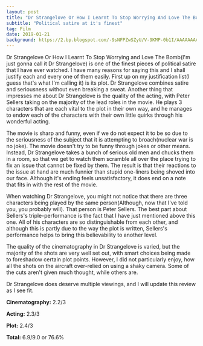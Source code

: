 ```yaml
---
layout: post
title: "Dr Strangelove Or How I Learnt To Stop Worrying And Love The Bomb (1964)"
subtitle: "Political satire at it's finest"
tag: Film
date: 2019-01-21
background: https://2.bp.blogspot.com/-9sNFPZwSZyU/V-9KMP-0b1I/AAAAAAAADUs/4VS6U1YRK4gu1N9_rrsKDQ-p5I1krRPmQCLcB/s1600/5bze5u.jpg
---
```

Dr Strangelove Or How I Learnt To Stop Worrying and Love The Bomb(I'm just gonna call it Dr Strangelove) is one of the finest pieces of political satire that I have ever watched. I have many reasons for saying this and I shall justify each and every one of them easily. First up on my justification list(I guess that's what I'm calling it) is its plot. Dr Strangelove combines satire and seriousness without even breaking a sweat. Another thing that impresses me about Dr Strangelove is the quality of the acting, with Peter Sellers taking on the majority of the lead roles in the movie. He plays 3 characters that are each vital to the plot in their own way, and he manages to endow each of the characters with their own little quirks through his wonderful acting.

The movie is sharp and funny, even if we do not expect it to be so due to the seriousness of the subject that it is attempting to broach(nuclear war is no joke). The movie doesn't try to be funny through jokes or other means. Instead, Dr Strangelove takes a bunch of serious old men and chucks them in a room, so that we get to watch them scramble all over the place trying to fix an issue that cannot be fixed by them. The result is that their reactions to the issue at hand are much funnier than stupid one-liners being shoved into our face. Although it's ending feels unsatisfactory, it does end on a note that fits in with the rest of the movie.

When watching Dr Strangelove, you might not notice that there are three characters being played by the same person(Although, now that I've told you, you probably will). That person is Peter Sellers. The best part about Sellers's triple-performance is the fact that I have just mentioned above this one. All of his characters are so distinguishable from each other, and although this is partly due to the way the plot is written, Sellers's performance helps to bring this believability to another level.

The quality of the cinematography in Dr Strangelove is varied, but the majority of the shots are very well set out, with smart choices being made to foreshadow certain plot points. However, I did not particularly enjoy, how all the shots on the aircraft over-relied on using a shaky camera. Some of the cuts aren't given much thought, while others are.

Dr Strangelove does deserve multiple viewings, and I will update this review as I see fit.

**Cinematography:** 2.2/3

**Acting:** 2.3/3

**Plot:** 2.4/3

**Total:** 6.9/9.0 or 76.6%